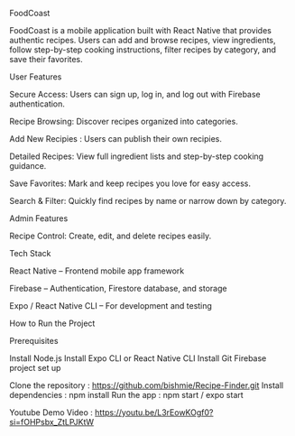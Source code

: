 FoodCoast

FoodCoast is a mobile application built with React Native that provides authentic recipes. Users can add and browse recipes, view ingredients, follow step-by-step cooking instructions, filter recipes by category, and save their favorites.


User Features

Secure Access: Users can sign up, log in, and log out with Firebase authentication.

Recipe Browsing: Discover recipes organized into categories.

Add New Recipies : Users can publish their own recipies. 

Detailed Recipes: View full ingredient lists and step-by-step cooking guidance.

Save Favorites: Mark and keep recipes you love for easy access.

Search & Filter: Quickly find recipes by name or narrow down by category.


Admin Features

Recipe Control: Create, edit, and delete recipes easily.


Tech Stack

React Native – Frontend mobile app framework

Firebase – Authentication, Firestore database, and storage

Expo / React Native CLI – For development and testing


How to Run the Project

Prerequisites

Install Node.js
Install Expo CLI or React Native CLI
Install Git
Firebase project set up

Clone the repository :   https://github.com/bishmie/Recipe-Finder.git 
Install dependencies : npm install
Run the app : npm start / expo start

Youtube Demo Video : https://youtu.be/L3rEowKOgf0?si=fOHPsbx_ZtLPJKtW

